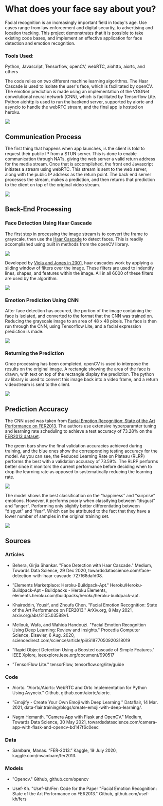 # What does your face say about you?
Facial recognition is an increasingly important field in today's age. Use cases range from law enforcement and digital securtiy, to advertising and location tracking. This project demonstrates that it is possible to take existing code bases, and implement an effective application for face detection and emotion recognition.

### Tools Used:
Python, Javascript, Tensorflow, openCV, webRTC, aiohttp, aiortc, and others

The code relies on two different machine learning algorithms. The Haar Cascade is used to isolate the user's face, which is facilitated by openCV. The emotion prediction is made using an implementation of the VGGNet convolutional neural network (CNN), which is facilitated by Tensorflow Lite. Python aiohttp is used to run the backend server, supported by aiortc and asyncio to handle the webRTC stream, and the final app is hosted on heroku. 

[<img src="https://github.com/cphyland/Final_Project_Emojify/blob/main/static/images/app_sample.PNG">](https://fer-webcam.herokuapp.com/)

## Communication Process

The first thing that happens when app launches, is the client is told to request their public IP from a STUN server. This is done to  enable communication through NATs, giving the web server a valid return address for the media stream.  Once that is accomplished, the front end Javascript initiates a stream using webRTC. This stream is sent to the web server, along with the public IP address as the return point. The back end server processes the stream, makes a prediction, and then returns that prediction to the client on top of the original video stream.

[<img src="https://github.com/cphyland/Final_Project_Emojify/blob/main/static/images/communication_process.png">](https://github.com/aiortc/aiortc/tree/main/examples/server)

## Back-End Processing
### Face Detection Using Haar Cascade
The first step in processing the image stream is to convert the frame to grayscale, then use the [Haar Cascade](https://towardsdatascience.com/face-detection-with-haar-cascade-727f68dafd08) to detect faces. This is readily accomplished using built in methods from the openCV library.

[<img src="https://github.com/cphyland/Final_Project_Emojify/blob/main/static/images/haar_code_sample.PNG">](https://github.com/cphyland/Final_Project_Emojify/blob/main/app.py)

 Developed by [Viola and Jones in 2001](https://ieeexplore.ieee.org/document/990517), haar cascades work by applying a sliding window of filters over the image. These filters are used to indentify lines, shapes, and features within the image. All in all 6000 of these filters are used by the algorithm.

[<img src="https://github.com/cphyland/Final_Project_Emojify/blob/main/static/images/haar_cascade.png">](https://towardsdatascience.com/face-detection-with-haar-cascade-727f68dafd08)

### Emotion Prediction Using CNN
After face detection has occured, the portion of the image containing the face is isolated, and converted to the format that the CNN was trained on. Reducing the grayscale image to an area of 48 x 48 pixels. The face is then run through the CNN, using Tensorflow Lite, and a facial expression prediction is made.

[<img src="https://github.com/cphyland/Final_Project_Emojify/blob/main/static/images/cnn_code_sample.png">](https://github.com/cphyland/Final_Project_Emojify/blob/main/app.py)

### Returning the Prediction
Once processing has been completed, openCV is used to interpose the results on the original image. A rectangle showing the area of the face is drawn, with text on top of the rectangle display the prediction. The python av library is used to convert this image back into a video frame, and a return videostream is sent to the client.

[<img src="https://github.com/cphyland/Final_Project_Emojify/blob/main/static/images/return_code_sample.PNG">](https://github.com/cphyland/Final_Project_Emojify/blob/main/app.py)

## Prediction Accuracy
The CNN used was taken from [Facial Emotion Recognition: State of the Art Performance on FER2013](https://arxiv.org/abs/2105.03588v1). The authors use extensive hyperparamter tuning and learning rate scheduling to achieve a test accuracy of 73.28% on the [FER2013 dataset](https://www.kaggle.com/msambare/fer2013).

The green bars show the final validation accuracies achieved during training, and the blue ones show the corresponding testing accuracy for the model. As you can see, the Reduced Learning Rate on Plateau (RLRP) performs the best with a validation accuracy of 73.59%.  The RLRP performs better since it monitors the current performance before deciding when to drop the learning rate as opposed to systematically reducing the learning rate. 

[<img src="https://github.com/cphyland/Final_Project_Emojify/blob/main/static/images/vggnet_accuracy.png">](https://arxiv.org/abs/2105.03588v1)

The model shows the best classification on the “happiness” and “surprise” emotions.  However, it performs poorly when classifying between “disgust” and “anger”.  Performing only slightly better differentiating between “disgust” and “fear”.  Which can be attributed to the fact that they have a lower number of samples in the original training set. 

[<img src="https://github.com/cphyland/Final_Project_Emojify/blob/main/static/images/fer_confusion_matrix.png">](https://arxiv.org/abs/2105.03588v1)


## Sources
### Articles
- Behera, Girjia Shankar. "Face Detection with Haar Cascade." Medium, Towards Data Science, 29 Dec 2020, towardsdatascience.com/face-detection-with-haar-cascade-727f68dafd08.

- "Elements Marketplace: Heroku-Buildpack-Apt." Heroku/Heroku-Buildpack-Apt - Buildpacks - Heroku Elements, elements.heroku.com/buidpacks/heroku/heroku-buildpack-apt.

- Khaireddin, Yousif, and Zhoufa Chen. "Facial Emotion Recognition: State of the Art Performance on FER2013." ArXiv.org, 8 May 2021, arxiv.org/abs/2105.03588v1.

- Mellouk, Wafa, and Wahida Handouzi. "Facial Emotion Recognition Using Deep Learning: Review and Insights." Procedia Computer Science, Elsevier, 6 Aug. 2020, sciencedirect.com/science/article/pii/S1877050920318019

- "Rapid Object Detection Using a Boosted cascade of Simple Features." IEEE Xplore, ieeexplore.ieee.org/document/990517

- "TensorFlow Lite." tensorFlow, tensorflow.org/lite/guide

### Code
- Aiortc. "Aiortc/Aiortc: WebRTC and Ortc Implementation for Python Using Asyncio." Github, github.com/aiortc/aiortc.

- "Emojify - Create Your Own Emoji with Deep Learning." Dataflair, 14 Mar. 2021, data-flair.training/blogs/create-emoji-with-deep-learning/.

- Nagm Hemanth. "Camera App with Flask and OpenCV." Medium, Towards Data Science, 30 May 2021, towardsdatascience.com/camera-app-with-flask-and-opencv-bd147f6c0eec


### Data
- Sambare, Manas. “FER-2013.” Kaggle, 19 July 2020, kaggle.com/msambare/fer2013. 

### Models
- "Opencv." Github, github.com/opencv

- Usef-Kh. "Usef-kh/Fer: Code for the Paper "Facial Emotion Recognition: State of the Art Performance on FER2013." Github, github.com/usef-kh/fers

